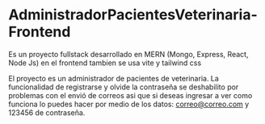 # AdministradorPacientesVeterinaria-Frontend
Es un proyecto fullstack desarrollado en MERN (Mongo, Express, React, Node Js) en el frontend tambien se usa vite y tailwind css

El proyecto es un administrador de pacientes de veterinaria. La funcionalidad de registrarse y olvide la contraseña se deshabilito por problemas con el envió de correos
asi que si deseas ingresar a ver como funciona lo puedes hacer por medio de los datos: correo@correo.com y 123456 de contraseña.
